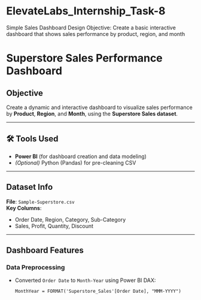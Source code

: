 # ElevateLabs_Internship_Task-8
Simple Sales Dashboard Design 
Objective: Create a basic interactive dashboard that shows sales performance by product, region, and month
# Superstore Sales Performance Dashboard

## Objective
Create a dynamic and interactive dashboard to visualize sales performance by **Product**, **Region**, and **Month**, using the **Superstore Sales dataset**.

---

## 🛠️ Tools Used
- **Power BI** (for dashboard creation and data modeling)
- *(Optional)* Python (Pandas) for pre-cleaning CSV

---

## Dataset Info
**File**: `Sample-Superstore.csv`  
**Key Columns**:
- Order Date, Region, Category, Sub-Category
- Sales, Profit, Quantity, Discount

---

##  Dashboard Features

### Data Preprocessing
- Converted `Order Date` to `Month-Year` using Power BI DAX:
  ```DAX
  MonthYear = FORMAT('Superstore_Sales'[Order Date], "MMM-YYYY")

